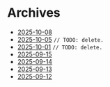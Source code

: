 # Archives

- [2025-10-08](https://derfex.github.io/profile/archives/2025-10-08)
- [2025-10-05](https://derfex.github.io/profile/archives/2025-10-05) `// TODO: delete.`
- [2025-10-01](https://derfex.github.io/profile/archives/2025-10-01) `// TODO: delete.`
- [2025-09-15](https://derfex.github.io/profile/archives/2025-09-15)
- [2025-09-14](https://derfex.github.io/profile/archives/2025-09-14)
- [2025-09-13](https://derfex.github.io/profile/archives/2025-09-13)
- [2025-09-12](https://derfex.github.io/profile/archives/2025-09-12)

